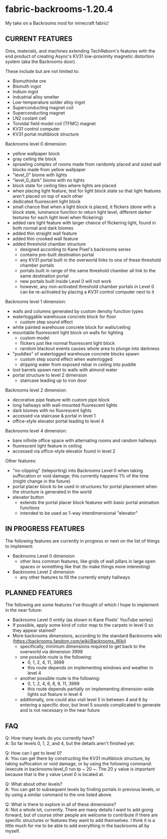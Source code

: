 # fabric-backrooms-1.20.4
My take on a Backrooms mod for minecraft fabric!

CURRENT FEATURES
----------------

Ores, materials, and machines extending TechReborn's features with the end product of creating Async's KV31 low-proximity magnetic distortion system (aka the Backrooms door).

These include but are not limited to:
  - Bismuthinite ore
  - Bismuth ingot
  - Indium ingot
  - Industrial alloy smelter
  - Low-temperature solder alloy ingot
  - Superconducting magnet coil
  - Superconducting magnet
  - LN2 coolant cell
  - Toroidal field model coil (TFMC) magnet
  - KV31 control computer
  - KV31 portal multiblock structure

Backrooms level 0 dimension:
  - yellow wallpaper block
  - gray ceiling tile block
  - sprawling complex of rooms made from randomly placed and sized wall blocks made from yellow wallpaper
  - "level_0" biome with lights
  - "level_0_dark" biome with no lights
  - block state for ceiling tiles where lights are placed
  - when placing light feature, test for light block state so that light features aren't placed on top of each other
  - dedicated fluorescent light block
  - small chance that when a light block is placed, it flickers (done with a block state, luminance function to return light level, different darker textures for each light level when flickering)
  - added rare light feature with larger chance of flickering light, found in both normal and dark biomes
  - added thin straight wall feature
  - added thin crooked wall feature
  - added threshold chamber structure
    - designed according to Kane Pixel's backrooms series
    - contains pre-built destination portal
    - any KV31 portal built in the overworld links to one of these threshold chamber portals
    - portals built in range of the same threshold chamber all link to the same destination portal
    - new portals built inside Level 0 will not work
    - however, any non-activated threshold chamber portals in Level 0 can be re-activated by placing a KV31 control computer next to it

Backrooms level 1 dimension:
- walls and columns generated by custom density function types
- waterloggable warehouse concrete block for floor
  - custom step sound effect
- white painted warehouse concrete block for walls/ceiling
- mountable fluorescent light block on walls for lighting
  - custom model
  - flickers just like normal fluorescent light block
  - random blackout events causes whole area to plunge into darkness
- "puddles" of waterlogged warehouse concrete blocks spawn
  - custom step sound effect when waterlogged
  - dripping water from exposed rebar in ceiling into puddle
- loot barrels spawn next to walls with almond water
- portal structure to level 2 dimension
  - staircase leading up to iron door

Backrooms level 2 dimension:
- decorative pipe feature with custom pipe block
- long hallways with wall-mounted fluorescent lights
- dark biomes with no fluorescent lights
- accessed via staircase & portal in level 1
- office-style elevator portal leading to level 4

Backrooms level 4 dimension:
- bare infinite office space with alternating rooms and random hallways
- fluorescent light feature in ceiling
- accessed via office-style elevator found in level 2

Other features:
  - "no-clipping" (teleporting) into Backrooms Level 0 when taking suffocation or void damage; this currently happens 1% of the time (might change in the future)
  - portal placer block to be used in structures for portal placement when the structure is generated in the world
  - elevator button
    - extends the portal placer block features with basic portal animation functions
    - intended to be used as 1-way interdimensional "elevator"


IN PROGRESS FEATURES
--------------------

The following features are currently in progress or next on the list of things to implement:
  - Backrooms Level 0 dimension
    - other less common features, like grids of wall pillars in large open spaces or something like that (to make things more interesting)
  - Backrooms Level 2 dimension
    - any other features to fill the currently empty hallways


PLANNED FEATURES
----------------

The following are some features I've thought of which I hope to implement in the near future:
  - Backrooms Level 0 entity (as shown in Kane Pixels' YouTube series)
  - If possible, apply some kind of color map to the carpets in level 0 so they appear stained?
  - More backrooms dimensions, according to the standard Backrooms wiki (https://backrooms.fandom.com/wiki/Backrooms_Wiki)
    - specifically, minimum dimensions required to get back to the overworld via dimension 3999
    - one possible route is the following:
      - 0, 1, 2, 4, 11, 3999
      - this route depends on implementing windows and weather in level 4
    - another possible route is the following:
      - 0, 1, 2, 4, 6, 8, 9, 11, 3999
      - this route depends partially on implementing dimension-wide lights out feature in level 4
    - additionally, one could also visit level 5 in between 4 and 6 by entering a specific door, but level 5 sounds complicated to generate and is not necessary in the near future


FAQ
---

Q: How many levels do you currently have?  
A: So far levels 0, 1, 2, and 4, but the details aren't finished yet.

Q: How can I get to level 0?  
A: You can get there by constructing the KV31 multiblock structure, by taking suffocation or void damage, or by using the following command: /execute in backrooms:level_0 run tp ~ 20 ~. The 20 y value is important because that is the y value Level 0 is located at.

Q: What about other levels?  
A: You can get to subsequent levels by finding portals in previous levels, or by using a similar command to the one listed above.

Q: What is there to explore in all of these dimensions?  
A: Not a whole lot, currently. There are many details I want to add going forward, but of course other people are welcome to contribute if there are specific structures or features they want to add themselves. I think it is a little much for me to be able to add everything in the backrooms all by myself.